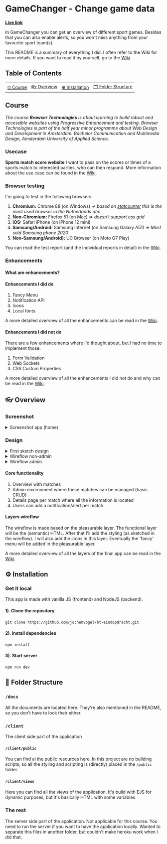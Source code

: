 # GameChanger - Change game data

**[Live link](https://bt-eindopdracht.herokuapp.com/)**

In GameChanger you can get an overview of different sport games. Besides that you can also enable alerts, so you won't miss anything from your favourite sport team(s).

This README is a summary of everything I did. I often refer to the Wiki for more details. If you want to read it by yourself, go to the [Wiki](https://github.com/jochemvogel/bt-eindopdracht/wiki).

## Table of Contents

<table>
<tr>
	<td align="center"><a href="#nerd_face-usage">🤓 Course <a></td>
	<td align="center"><a href="#eyeglasses-overview"> 👓 Overview <a></td>
	<td align="center"><a href="#gear-installation">⚙️ Installation<a></td>
	<td align="center"><a href="#open_file_folder-folder-structure">🗂 Folder Structure<a></td>
</tr>
</table>

## Course

_The course **Browser Technologies** is about learning to build robust and accessible websites using Progressive Enhancement and testing. Browser Technologies is part of the half year minor programme about Web Design and Development in Amsterdam. Bachelor Communication and Multimedia Design, Amsterdam University of Applied Science._

### Usecase

**Sports match score website**
I want to pass on the scores or times of a sports match to interested parties, who can then respond. More information about the use case can be found in the [Wiki](https://github.com/jochemvogel/bt-eindopdracht/wiki/Use-Case).

### Browser testing

I'm going to test in the following browsers:

1.  **Chromium:** Chrome 88 (on Windows) _=> based on [statcounter](https://gs.statcounter.com/browser-version-market-share/all/netherlands) this is the most used browser in the Netherlands atm._
2.  **Non-Chromium:** Firefox 51 (on Mac) _=> doesn't support css grid_
3.  **iOS:** Safari iPhone (on iPhone 12 mini)
4.  **Samsung/Android:** Samsung Internet (on Samsung Galaxy A51) _=> Most sold Samsung phone 2020_
5.  **Non-Samsung/Android):** UC Browser (on Moto G7 Play)

You can read the test report (and the individual reports in detail) in the [Wiki](https://github.com/jochemvogel/bt-eindopdracht/wiki/Test-Report).

### Enhancements

#### What are enhancements?

#### Enhancements I did do

1.  Fancy Menu
2.  Notification API
3.  Icons
4.  Local fonts

A more detailed overview of all the enhancements can be read in the [Wiki](https://github.com/jochemvogel/bt-eindopdracht/wiki/Enhancements-I-did-do).

#### Enhancements I did not do

There are a few enhancements where I'd thought about, but I had no time to implement those.

1.  Form Validation
2.  Web Sockets
3.  CSS Custom Properties

A more detailed overview of all the enhancements I did not do and why can be read in the [Wiki](https://github.com/jochemvogel/bt-eindopdracht/wiki/Enhancements-I-did-not-do).

## :eyeglasses: Overview

### Screenshot

<details>
<summary>Screenshot app (home)</summary>

![Screenshot app](https://raw.githubusercontent.com/jochemvogel/bt-eindopdracht/master/docs/screenshots/Screenshot%202021-03-28%20at%2020.01.26.png)
</details>

### Design

<details>
<summary>First sketch design</summary>
![First sketch design](https://i.ibb.co/LpLfNCF/Screenshot-2021-03-23-at-20-24-01.png)
</details>

<details>
<summary>Wireflow non-admin</summary>
![Wireflow non-admin](https://github.com/jochemvogel/bt-eindopdracht/blob/master/docs/wireflow-overview.jpg)
</details>

<details>
<summary>Wireflow admin</summary>
![Wireflow admin](https://github.com/jochemvogel/bt-eindopdracht/blob/master/docs/wireflow-admin.jpg)
</details>

#### Core functionality

1.  Overview with matches
2.  Admin environment where these matches can be managed (basic CRUD)
3.  Details page per match where all the information is located
4.  Users can add a notification/alert per match

#### Layers wireflow

The wireflow is made based on the pleasurable layer. The functional layer will be the (semantic) HTML. After that I'll add the styling (as sketched in the wireflow). I will also add the icons in this layer. Eventually the 'fancy' menu will be added in the pleasurable layer.

A more detailed overview of all the layers of the final app can be read in the [Wiki](https://github.com/jochemvogel/bt-eindopdracht/wiki/Layers).

## :gear: Installation

### Get it local

This app is made with vanilla JS (frontend) and NodeJS (backend).

#### 1). Clone the repository

`git clone https://github.com/jochemvogel/bt-eindopdracht.git`

#### 2). Install dependencies

`npm install`

#### 3). Start server

`npm run dev`

## :open_file_folder: Folder Structure

### `/docs`

All the documents are located here. They're also mentioned in the README, so you don't have to look their either.

### `/client`

The client side part of the application

#### `/client/public`

You can find al the public resources here. In this project are no building scripts, so all the styling and scripting is (directly) placed in the `/public` folder.

#### `/client/views`

Here you can find all the views of the application. It's build with EJS for dynamic purposes, but it's basically HTML with some variables.

### The rest

The server side part of the application. Not applicable for this course. You need to run the server if you want to have the application locally. Wanted to separate this files in another folder, but couldn't make heroku work when I did that.
